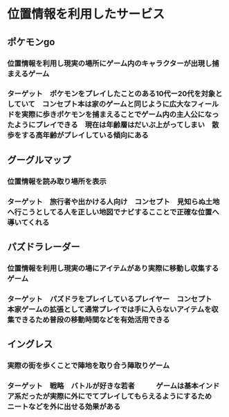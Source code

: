 # 位置情報を利用したサービス
## ポケモンgo
### 位置情報を利用し現実の場所にゲーム内のキャラクターが出現し捕まえるゲーム
### ターゲット　ポケモンをプレイしたことのある10代ー20代を対象としていて　コンセプト本は家のゲームと同じように広大なフィールドを実際に歩きポケモンを捕まえることでゲーム内の主人公になったようにプレイできる　現在は年齢層はだいぶ上がってしまい　散歩をする高年齢がプレイしている傾向にある

## グーグルマップ
### 位置情報を読み取り場所を表示
### ターゲット　旅行者や出かける人向け　コンセプト　見知らぬ土地へ行こうとしてる人を正しい地図でナビするこことで正確な位置へ導いてくれる

## パズドラレーダー
### 位置情報を利用し現実の場にアイテムがあり実際に移動し収集するゲーム
### ターゲット　パズドラをプレイしているプレイヤー　コンセプト　本家ゲームの拡張として通常プレイでは手に入らないアイテムを収集できるため普段の移動時間などを有効活用できる

## イングレス
### 実際の街を歩くことで陣地を取り合う陣取りゲーム
### ターゲット　戦略　バトルが好きな若者　　　ゲームは基本インドア系だったが実際に外にでてプレイしてもらえるようにするため　ニートなどを外に出せる効果がある
